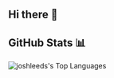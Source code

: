 ## Hi there 👋

<!--
**joshleeds/joshleeds** is a ✨ _special_ ✨ repository because its `README.md` (this file) appears on your GitHub profile.

Here are some ideas to get you started:

- 🔭 I’m currently working on ...
- 🌱 I’m currently learning ...
- 👯 I’m looking to collaborate on ...
- 🤔 I’m looking for help with ...
- 💬 Ask me about ...
- 📫 How to reach me: ...
- 😄 Pronouns: ...
- ⚡ Fun fact: ...
-->
## GitHub Stats 📊
<p align="left">
<!-- <img src="https://github-readme-stats.vercel.app/api?username=joshleeds&show_icons=true&theme=radical" alt="joshleeds's GitHub Stats"/> -->
</p>
<p align="left">
<img src="https://github-readme-stats.vercel.app/api/top-langs/?username=joshleeds&layout=compact&langs_count=8&theme=radical" alt="joshleeds's Top Languages"/>
</p>
